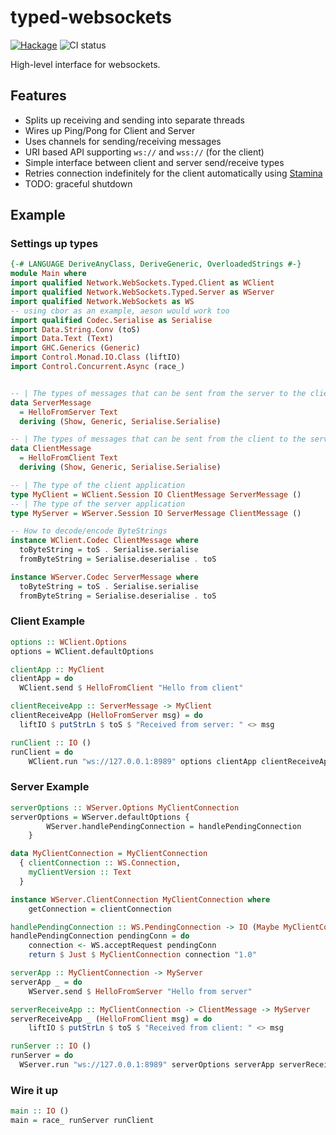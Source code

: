 # typed-websockets


[![Hackage](https://img.shields.io/hackage/v/typed-websockets.svg?style=flat)](https://hackage.haskell.org/package/typed-websockets) ![CI status](https://github.com/cachix/typed-websockets/actions/workflows/ci.yml/badge.svg)

High-level interface for websockets.

## Features 

- Splits up receiving and sending into separate threads
- Wires up Ping/Pong for Client and Server
- Uses channels for sending/receiving messages
- URI based API supporting `ws://` and `wss://` (for the client)
- Simple interface between client and server send/receive types
- Retries connection indefinitely for the client automatically using [Stamina](https://github.com/cachix/stamina.hs)
- TODO: graceful shutdown

## Example

### Settings up types

```haskell
{-# LANGUAGE DeriveAnyClass, DeriveGeneric, OverloadedStrings #-}
module Main where
import qualified Network.WebSockets.Typed.Client as WClient
import qualified Network.WebSockets.Typed.Server as WServer
import qualified Network.WebSockets as WS
-- using cbor as an example, aeson would work too
import qualified Codec.Serialise as Serialise
import Data.String.Conv (toS)
import Data.Text (Text)
import GHC.Generics (Generic)
import Control.Monad.IO.Class (liftIO)
import Control.Concurrent.Async (race_)


-- | The types of messages that can be sent from the server to the client
data ServerMessage
  = HelloFromServer Text
  deriving (Show, Generic, Serialise.Serialise)

-- | The types of messages that can be sent from the client to the server
data ClientMessage
  = HelloFromClient Text
  deriving (Show, Generic, Serialise.Serialise)

-- | The type of the client application
type MyClient = WClient.Session IO ClientMessage ServerMessage ()
-- | The type of the server application
type MyServer = WServer.Session IO ServerMessage ClientMessage ()

-- How to decode/encode ByteStrings 
instance WClient.Codec ClientMessage where
  toByteString = toS . Serialise.serialise
  fromByteString = Serialise.deserialise . toS

instance WServer.Codec ServerMessage where
  toByteString = toS . Serialise.serialise
  fromByteString = Serialise.deserialise . toS
```

### Client Example

```haskell
options :: WClient.Options
options = WClient.defaultOptions

clientApp :: MyClient
clientApp = do
  WClient.send $ HelloFromClient "Hello from client"

clientReceiveApp :: ServerMessage -> MyClient
clientReceiveApp (HelloFromServer msg) = do
  liftIO $ putStrLn $ toS $ "Received from server: " <> msg

runClient :: IO ()
runClient = do
    WClient.run "ws://127.0.0.1:8989" options clientApp clientReceiveApp
```

### Server Example

```haskell
serverOptions :: WServer.Options MyClientConnection
serverOptions = WServer.defaultOptions {
        WServer.handlePendingConnection = handlePendingConnection
    }

data MyClientConnection = MyClientConnection
  { clientConnection :: WS.Connection,
    myClientVersion :: Text
  }

instance WServer.ClientConnection MyClientConnection where 
    getConnection = clientConnection

handlePendingConnection :: WS.PendingConnection -> IO (Maybe MyClientConnection)
handlePendingConnection pendingConn = do
    connection <- WS.acceptRequest pendingConn
    return $ Just $ MyClientConnection connection "1.0"

serverApp :: MyClientConnection -> MyServer
serverApp _ = do
    WServer.send $ HelloFromServer "Hello from server"

serverReceiveApp :: MyClientConnection -> ClientMessage -> MyServer
serverReceiveApp _ (HelloFromClient msg) = do
    liftIO $ putStrLn $ toS $ "Received from client: " <> msg

runServer :: IO ()
runServer = do
  WServer.run "ws://127.0.0.1:8989" serverOptions serverApp serverReceiveApp
```

### Wire it up

```haskell
main :: IO ()
main = race_ runServer runClient
```